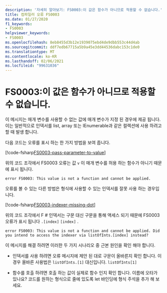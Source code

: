 ```yaml
---
description: '자세히 알아보기: FS0003:이 값은 함수가 아니므로 적용할 수 없습니다.'
title: 컴파일러 오류 FS0003
ms.date: 01/27/2020
f1_keywords:
- FS0003
helpviewer_keywords:
- FS0003
ms.openlocfilehash: 8eb8455d3b12e1939075ebd4de9dbb553c44d4ab
ms.sourcegitcommit: ddf7edb67715a5b9a45e3dd44536dabc153c1de0
ms.translationtype: MT
ms.contentlocale: ko-KR
ms.lasthandoff: 02/06/2021
ms.locfileid: "99631036"
---
```

# <a name="fs0003-this-value-is-not-a-function-and-cannot-be-applied"></a>FS0003:이 값은 함수가 아니므로 적용할 수 없습니다.

이 메시지는 매개 변수를 사용할 수 없는 값에 매개 변수가 지정 된 경우에 제공 됩니다.  이는 일반적으로 인덱서를 list, array 또는 IEnumerable과 같은 컬렉션에 사용 하려고 할 때 발생 합니다.

다음 코드는 오류를 표시 하는 한 가지 방법을 보여 줍니다.

[!code-fsharp[FS0003-pass-parameter-to-value](~/samples/snippets/fsharp/compiler-messages/fs0003.fsx#L2-L4)]

위의 코드 조각에서 FS0003 오류는 값 `v` 이 매개 변수를 허용 하는 함수가 아니기 때문에 표시 됩니다.

```text
error FS0003: This value is not a function and cannot be applied.
```

오류를 볼 수 있는 다른 방법은 형식에 사용할 수 있는 인덱서를 잘못 사용 하는 경우입니다.

[!code-fsharp[FS0003-indexer-missing-dot](~/samples/snippets/fsharp/compiler-messages/fs0003.fsx#L7-L8)]

위의 코드 조각에서 F # 인덱서는 구문 대신 구문을 통해 액세스 되기 때문에 FS0003 오류가 표시 됩니다 `.[index]` `[index]` .

```text
error FS0003: This value is not a function and cannot be applied. Did you intend to access the indexer via listOfInts.[index] instead?
```

이 메시지를 해결 하려면 이러한 두 가지 시나리오 중 근본 원인을 확인 해야 합니다.

- 인덱서를 사용 하려면 오류 메시지에 제안 된 대로 구문이 올바른지 확인 합니다. 이 경우 올바른 사용법은 `listOfInts.[1]` 대신입니다. `listOfInts[1]`

- 함수를 호출 하려면 호출 하는 값이 실제로 함수 인지 확인 합니다. 이름에 오타가 있나요? 코드를 원하는 형식으로 줄에 있도록 let 바인딩에 형식 주석을 추가 해 보세요.
